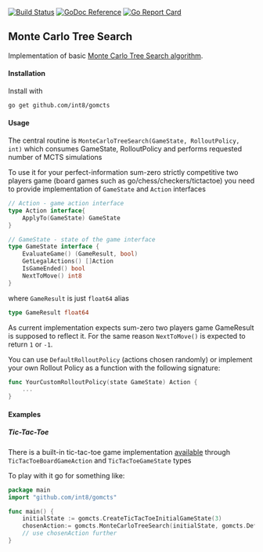 
[![Build Status](https://travis-ci.org/int8/gomcts.svg?branch=master)](https://travis-ci.org/int8/gomcts)
[![GoDoc Reference](https://godoc.org/github.com/int8/gomcts/vm?status.svg)](http://godoc.org/github.com/int8/gomcts)
[![Go Report Card](https://goreportcard.com/badge/github.com/int8/gomcts)](https://goreportcard.com/report/github.com/int8/gomcts)

## Monte Carlo Tree Search

Implementation of basic [Monte Carlo Tree Search algorithm](https://int8.io/monte-carlo-tree-search-beginners-guide/). 

#### Installation 
Install with 
```bash
go get github.com/int8/gomcts
```


#### Usage 

The central routine is ```MonteCarloTreeSearch(GameState, RolloutPolicy, int)``` which consumes GameState, RolloutPolicy and performs requested number of MCTS simulations 

To use it for your perfect-information sum-zero strictly competitive two players game (board games such as go/chess/checkers/tictactoe) you need to provide implementation of ```GameState``` and ```Action``` interfaces

```go
// Action - game action interface
type Action interface{
	ApplyTo(GameState) GameState
}

// GameState - state of the game interface
type GameState interface {
	EvaluateGame() (GameResult, bool)
	GetLegalActions() []Action
	IsGameEnded() bool
	NextToMove() int8
}
```

where ```GameResult``` is just ```float64``` alias 
```go
type GameResult float64
```

As current implementation expects sum-zero two players game GameResult is supposed to reflect it. For the same reason ```NextToMove()``` is expected to return ```1``` or ```-1```.    

You can use ```DefaultRolloutPolicy``` (actions chosen randomly) or implement your own Rollout Policy as a function with the following signature:

```go
func YourCustomRolloutPolicy(state GameState) Action {
	...
}
```


#### Examples 

##### Tic-Tac-Toe 
There is a built-in tic-tac-toe game implementation [available](https://github.com/int8/gomcts/blob/master/tictactoe.go) through 
 ```TicTacToeBoardGameAction``` and ```TicTacToeGameState``` types

To play with it go for something like:
```go
package main 
import "github.com/int8/gomcts"

func main() {
	initialState := gomcts.CreateTicTacToeInitialGameState(3)
	chosenAction:= gomcts.MonteCarloTreeSearch(initialState, gomcts.DefaultRolloutPolicy, 100)
	// use chosenAction further
}   
``` 
